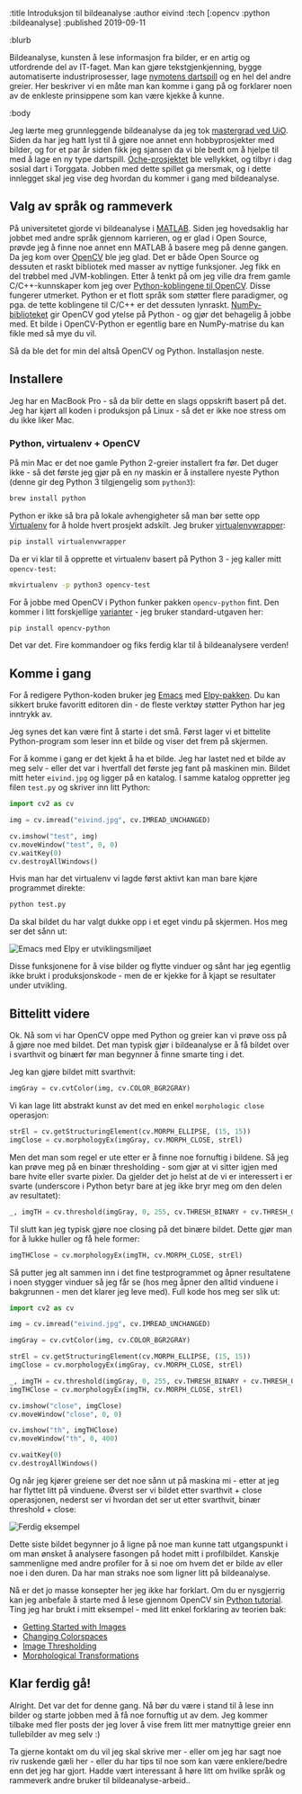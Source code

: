 :title Introduksjon til bildeanalyse
:author eivind
:tech [:opencv :python :bildeanalyse]
:published 2019-09-11

:blurb

Bildeanalyse, kunsten å lese informasjon fra bilder, er en artig og utfordrende
del av IT-faget. Man kan gjøre tekstgjenkjenning, bygge automatiserte
industriprosesser, lage [nymotens dartspill](https://ochedart.com/) og en hel del
andre greier. Her beskriver vi en måte man kan komme i gang på og forklarer noen
av de enkleste prinsippene som kan være kjekke å kunne.

:body

Jeg lærte meg grunnleggende bildeanalyse da jeg tok
[mastergrad ved UiO](http://urn.nb.no/URN:NBN:no-25670). Siden
da har jeg hatt lyst til å gjøre noe annet enn hobbyprosjekter med bilder, og
for et par år siden fikk jeg sjansen da vi ble bedt om å hjelpe til med å lage
en ny type dartspill. [Oche-prosjektet](https://ochedart.com/) ble vellykket, og
tilbyr i dag sosial dart i Torggata. Jobben med dette spillet ga mersmak, og i
dette innlegget skal jeg vise deg hvordan du kommer i gang med bildeanalyse.

## Valg av språk og rammeverk

På universitetet gjorde vi bildeanalyse i
[MATLAB](https://se.mathworks.com/products/matlab.html).
Siden jeg hovedsaklig har jobbet med andre språk gjennom karrieren, og er glad i
Open Source, prøvde jeg å finne noe annet enn MATLAB å basere meg på denne gangen.
Da jeg kom over [OpenCV](https://opencv.org/) ble jeg glad. Det er både Open Source
og dessuten et raskt bibliotek med masser av nyttige funksjoner. Jeg fikk en del
trøbbel med JVM-koblingen. Etter å tenkt på om jeg ville dra frem gamle
C/C++-kunnskaper kom jeg over 
[Python-koblingene til OpenCV](https://docs.opencv.org/master/d6/d00/tutorial_py_root.html).
Disse fungerer utmerket. Python er et flott språk som støtter flere paradigmer, og
pga. de tette koblingene til C/C++ er det dessuten lynraskt.
[NumPy-biblioteket](https://docs.opencv.org/master/d6/d00/tutorial_py_root.html)
gir OpenCV god ytelse på Python - og gjør det behagelig å jobbe med. Et bilde i
OpenCV-Python er egentlig bare en NumPy-matrise du kan fikle med så mye du vil.

Så da ble det for min del altså OpenCV og Python. Installasjon neste.

## Installere

Jeg har en MacBook Pro - så da blir dette en slags oppskrift basert på det. Jeg har
kjørt all koden i produksjon på Linux - så det er ikke noe stress om du ikke liker
Mac.

### Python, virtualenv + OpenCV

På min Mac er det noe gamle Python 2-greier installert fra før. Det duger ikke - så
det første jeg gjør på en ny maskin er å installere nyeste Python (denne gir deg
Python 3 tilgjengelig som `python3`):

```bash
brew install python
```

Python er ikke så bra på lokale avhengigheter så man bør sette opp
[Virtualenv](https://virtualenv.pypa.io/en/latest/) for å holde hvert prosjekt
adskilt. Jeg bruker [virtualenvwrapper](https://virtualenvwrapper.readthedocs.io/en/latest/):

```bash
pip install virtualenvwrapper
```

Da er vi klar til å opprette et virtualenv basert på Python 3 - jeg kaller mitt
`opencv-test`:

```bash
mkvirtualenv -p python3 opencv-test
```

For å jobbe med OpenCV i Python funker pakken `opencv-python` fint. Den kommer i
litt forskjellige [varianter](https://pypi.org/project/opencv-python/) - jeg bruker
standard-utgaven her:

```bash
pip install opencv-python
```

Det var det. Fire kommandoer og fiks ferdig klar til å bildeanalysere verden!

## Komme i gang

For å redigere Python-koden bruker jeg [Emacs](https://www.gnu.org/software/emacs/)
med [Elpy-pakken](https://github.com/jorgenschaefer/elpy). Du kan sikkert bruke
favoritt editoren din - de fleste verktøy støtter Python har jeg inntrykk av.

Jeg synes det kan være fint å starte i det små. Først lager vi et bittelite
Python-program som leser inn et bilde og viser det frem på skjermen.

For å komme i gang er det kjekt å ha et bilde. Jeg har lastet ned et bilde av meg
selv - eller det var i hvertfall det første jeg fant på maskinen min. Bildet mitt
heter `eivind.jpg` og ligger på en katalog. I samme katalog oppretter jeg filen
`test.py` og skriver inn litt Python:

```python
import cv2 as cv

img = cv.imread("eivind.jpg", cv.IMREAD_UNCHANGED)

cv.imshow("test", img)
cv.moveWindow("test", 0, 0)
cv.waitKey(0)
cv.destroyAllWindows()
```

Hvis man har det virtualenv vi lagde først aktivt kan man bare kjøre programmet
direkte:

```bash
python test.py
```

Da skal bildet du har valgt dukke opp i et eget vindu på skjermen. Hos meg ser det
sånn ut:

![Emacs med Elpy er utviklingsmiljøet](/images/blogg/ba_intro_1.png)

Disse funksjonene for å vise bilder og flytte vinduer og sånt har jeg egentlig ikke
brukt i produksjonskode - men de er kjekke for å kjapt se resultater under
utvikling.

## Bittelitt videre

Ok. Nå som vi har OpenCV oppe med Python og greier kan vi prøve oss på å gjøre noe
med bildet. Det man typisk gjør i bildeanalyse er å få bildet over i svarthvit og
binært før man begynner å finne smarte ting i det.

Jeg kan gjøre bildet mitt svarthvit:

```python
imgGray = cv.cvtColor(img, cv.COLOR_BGR2GRAY)
```

Vi kan lage litt abstrakt kunst av det med en enkel `morphologic close` operasjon:

```python
strEl = cv.getStructuringElement(cv.MORPH_ELLIPSE, (15, 15))
imgClose = cv.morphologyEx(imgGray, cv.MORPH_CLOSE, strEl)
```

Men det man som regel er ute etter er å finne noe fornuftig i bildene. Så jeg kan
prøve meg på en binær thresholding - som gjør at vi sitter igjen med bare hvite
eller svarte pixler. Da gjelder det jo helst at de vi er interessert i er svarte
(underscore i Python betyr bare at jeg ikke bryr meg om den delen av resultatet):

```python
_, imgTH = cv.threshold(imgGray, 0, 255, cv.THRESH_BINARY + cv.THRESH_OTSU)
```

Til slutt kan jeg typisk gjøre noe closing på det binære bildet. Dette gjør man for
å lukke huller og få hele former:

```python
imgTHClose = cv.morphologyEx(imgTH, cv.MORPH_CLOSE, strEl)
```

Så putter jeg alt sammen inn i det fine testprogrammet og åpner resultatene i noen
stygger vinduer så jeg får se (hos meg åpner den alltid vinduene i bakgrunnen - men
det klarer jeg leve med). Full kode hos meg ser slik ut:

```python
import cv2 as cv

img = cv.imread("eivind.jpg", cv.IMREAD_UNCHANGED)

imgGray = cv.cvtColor(img, cv.COLOR_BGR2GRAY)

strEl = cv.getStructuringElement(cv.MORPH_ELLIPSE, (15, 15))
imgClose = cv.morphologyEx(imgGray, cv.MORPH_CLOSE, strEl)

_, imgTH = cv.threshold(imgGray, 0, 255, cv.THRESH_BINARY + cv.THRESH_OTSU)
imgTHClose = cv.morphologyEx(imgTH, cv.MORPH_CLOSE, strEl)

cv.imshow("close", imgClose)
cv.moveWindow("close", 0, 0)

cv.imshow("th", imgTHClose)
cv.moveWindow("th", 0, 400)

cv.waitKey(0)
cv.destroyAllWindows()
```

Og når jeg kjører greiene ser det noe sånn ut på maskina mi - etter at jeg har
flyttet litt på vinduene. Øverst ser vi bildet etter svarthvit + close operasjonen,
nederst ser vi hvordan det ser ut etter svarthvit, binær threshold + close:

![Ferdig eksempel](/images/blogg/ba_intro_2.png)

Dette siste bildet begynner jo å ligne på noe man kunne tatt utgangspunkt i om man
ønsket å analysere fasongen på hodet mitt i profilbildet. Kanskje sammenligne med
andre profiler for å si noe om hvem det er bilde av eller noe i den duren. Da har
man straks noe som ligner litt på bildeanalyse.

Nå er det jo masse konsepter her jeg ikke har forklart. Om du er nysgjerrig kan jeg
anbefale å starte med å lese gjennom OpenCV sin
[Python tutorial](https://docs.opencv.org/master/d6/d00/tutorial_py_root.html). Ting
jeg har brukt i mitt eksempel - med litt enkel forklaring av teorien bak:

- [Getting Started with Images](https://docs.opencv.org/master/dc/d2e/tutorial_py_image_display.html)
- [Changing Colorspaces](https://docs.opencv.org/master/df/d9d/tutorial_py_colorspaces.html)
- [Image Thresholding](https://docs.opencv.org/master/d7/d4d/tutorial_py_thresholding.html)
- [Morphological Transformations](https://docs.opencv.org/master/d9/d61/tutorial_py_morphological_ops.html)

## Klar ferdig gå!

Alright. Det var det for denne gang. Nå bør du være i stand til å lese inn bilder og
starte jobben med å få noe fornuftig ut av dem. Jeg kommer tilbake med fler posts
der jeg lover å vise frem litt mer matnyttige greier enn tullebilder av meg selv :)

Ta gjerne kontakt om du vil jeg skal skrive mer - eller om jeg har sagt noe riv
ruskende gæli her - eller du har tips til noe som kan være enklere/bedre enn det
jeg har gjort. Hadde vært interessant å høre litt om hvilke språk og rammeverk
andre bruker til bildeanalyse-arbeid..
